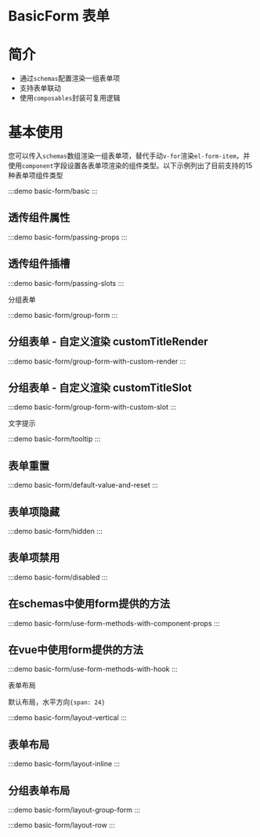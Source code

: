 # BasicForm 表单

# 简介

- 通过`schemas`配置渲染一组表单项
- 支持表单联动
- 使用`composables`封装可复用逻辑

# 基本使用

您可以传入`schemas`数组渲染一组表单项，替代手动`v-for`渲染`el-form-item`，并使用`component`字段设置各表单项渲染的组件类型。以下示例列出了目前支持的15种表单项组件类型

:::demo
basic-form/basic
:::

## 透传组件属性

:::demo
basic-form/passing-props
:::

## 透传组件插槽

:::demo
basic-form/passing-slots
:::

分组表单

:::demo
basic-form/group-form
:::

## 分组表单 - 自定义渲染 customTitleRender

:::demo
basic-form/group-form-with-custom-render
:::

## 分组表单 - 自定义渲染 customTitleSlot

:::demo
basic-form/group-form-with-custom-slot
:::

文字提示

:::demo
basic-form/tooltip
:::

## 表单重置

:::demo
basic-form/default-value-and-reset
:::

## 表单项隐藏

:::demo
basic-form/hidden
:::

## 表单项禁用

:::demo
basic-form/disabled
:::

## 在schemas中使用form提供的方法

:::demo
basic-form/use-form-methods-with-component-props
:::

## 在vue中使用form提供的方法

:::demo
basic-form/use-form-methods-with-hook
:::

表单布局

默认布局，水平方向`{span: 24}`

:::demo
basic-form/layout-vertical
:::

## 表单布局

:::demo
basic-form/layout-inline
:::

## 分组表单布局

:::demo
basic-form/layout-group-form
:::

:::demo
basic-form/layout-row
:::
